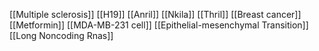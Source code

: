 [[Multiple sclerosis]]
[[H19]]
[[Anril]]
[[Nkila]]
[[Thril]]
[[Breast cancer]]
[[Metformin]]
[[MDA-MB-231 cell]]
[[Epithelial-mesenchymal Transition]]
[[Long Noncoding Rnas]]
